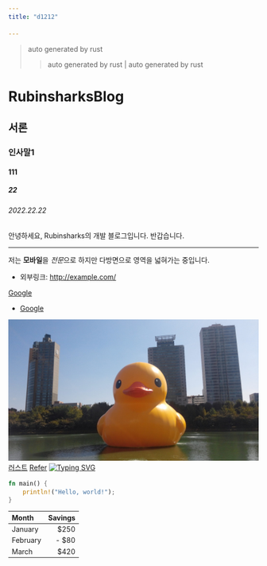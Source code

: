 ```yaml
---
title: "d1212"

---
```


> auto generated by rust
> > auto generated by rust
| auto generated by rust

# RubinsharksBlog

## 서론

### 인사말1
#### 111
##### 22
###### 2022.22.22

안녕하세요, Rubinsharks의 개발 블로그입니다. 반갑습니다.

***
저는 **모바일**을 *전문*으로 하지만
다방면으로 영역을 넓혀가는 중입니다.

* 외부링크: <http://example.com/>

[Google](https://google.com "google link")
- [Google](https://google.com "google link")

![Alt text](image.jpeg "Optional title")
[러스트](language/rust "러스트")
[Refer](refer "러스트")
[![Typing SVG](https://readme-typing-svg.demolab.com?font=Fira+Code&pause=500&duration=3000&color=2C6EF7&width=435&lines=Rubinsharks+Site)](https://git.io/typing-svg)


``` rust
fn main() {
    println!("Hello, world!");
}
```

| Month    | Savings |
| :-------- | ------: |
| January  | $250    |
| February | - $80     |
| March    | $420    |

[#TAG]: # "android, rust"